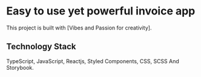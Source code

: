 # Easy to use yet powerful invoice app

This project is built with [Vibes and Passion for creativity].

## Technology Stack

TypeScript,
JavaScript,
Reactjs,
Styled Components,
CSS,
SCSS
And Storybook.
